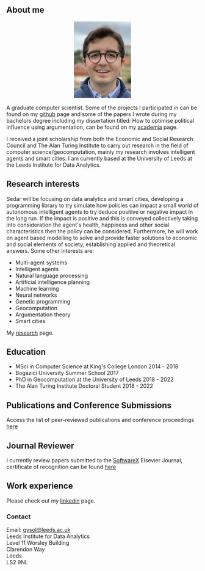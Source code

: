 ## About me
<p align="center">
  <img width="150" height="200" src="Screen Shot 2020-10-10 at 19.40.03.png">
</p>

A graduate computer scientist. Some of the projects I participated in can be found on my [github](https://github.com/SedarOlmez94) page and some of the papers I wrote during my bachelors degree including my dissertation titled: How to optimise political influence using argumentation, can be found on my [academia](https://kcl.academia.edu/SedarOlmez) page. 

I received a joint scholarship from both the Economic and Social Research Council and The Alan Turing Institute to carry out research in the field of computer science/geocomputation, mainly my research involves intelligent agents and smart cities. I am currently based at the University of Leeds at the Leeds Institute for Data Analytics. 

## Research interests
Sedar will be focusing on data analytics and smart cities, developing a programming library to try simulate how policies can impact a small world of autonomous intelligent agents to try deduce positive or negative impact in the long run. If the impact is positive and this is conveyed collectively taking into consideration the agent's health, happiness and other social characteristics then the policy can be considered. Furthermore, he will work on agent based modelling to solve and provide faster solutions to economic and social elements of society, establishing applied and theoretical answers. Some other interests are: 

- Multi-agent systems
- Intelligent agents
- Natural language processing
- Artificial intelligence planning
- Machine learning
- Neural networks
- Genetic programming
- Geocomputation
- Argumentation theory
- Smart cities

My [research](research_page.md) page. 

## Education
- MSci in Computer Science at King's College London 2014 - 2018
- Bogazici University Summer School 2017
- PhD in Geocomputation at the University of Leeds 2018 - 2022
- The Alan Turing Institute Doctoral Student 2018 - 2022

## Publications and Conference Submissions
Access the list of peer-reviewed publications and conference proceedings [here](publications_and_conference_proceedings.md)

## Journal Reviewer
I currently review papers submitted to the [SoftwareX](https://www.journals.elsevier.com/softwarex) Elsevier Journal, certificate of recognition can be found [here](https://github.com/SedarOlmez94/sedarolmez.git.io/blob/master/Elsevier_journal_review.pdf)

## Work experience
Please check out my [linkedin](https://www.linkedin.com/in/sedar-olmez-44549a133/) page.

### Contact
Email: gysol@leeds.ac.uk<br/>
Leeds Institute for Data Analytics<br/>
Level 11 Worsley Building<br/>
Clarendon Way<br/>
Leeds<br/>
LS2 9NL
